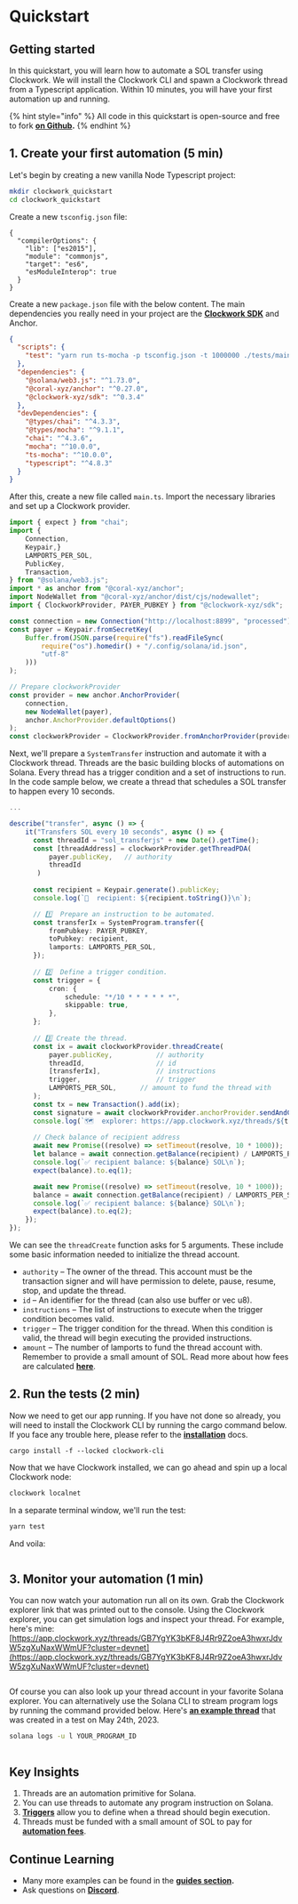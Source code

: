 # Quickstart

## Getting started

In this quickstart, you will learn how to automate a SOL transfer using Clockwork. We will install the Clockwork CLI and spawn a Clockwork thread from a Typescript application. Within 10 minutes, you will have your first automation up and running.

{% hint style="info" %}
All code in this quickstart is open-source and free to fork [**on Github**](https://github.com/clockwork-xyz/examples/tree/main/0-quickstart\_transfer)**.**
{% endhint %}

## 1. Create your first automation (5 min)

Let's begin by creating a new vanilla Node Typescript project:

```sh
mkdir clockwork_quickstart
cd clockwork_quickstart
```

Create a new `tsconfig.json` file:

```tsconfig
{
  "compilerOptions": {
    "lib": ["es2015"],
    "module": "commonjs",
    "target": "es6",
    "esModuleInterop": true
  }
}
```

Create a new `package.json` file with the below content. The main dependencies you really need in your project are the [**Clockwork SDK**](https://www.npmjs.com/package/@clockwork-xyz/sdk) and Anchor.

```json
{
  "scripts": {
    "test": "yarn run ts-mocha -p tsconfig.json -t 1000000 ./tests/main.ts"
  },
  "dependencies": {
    "@solana/web3.js": "^1.73.0",
    "@coral-xyz/anchor": "^0.27.0",
    "@clockwork-xyz/sdk": "^0.3.4"
  },
  "devDependencies": {
    "@types/chai": "^4.3.3",
    "@types/mocha": "^9.1.1",
    "chai": "^4.3.6",
    "mocha": "^10.0.0",
    "ts-mocha": "^10.0.0",
    "typescript": "^4.8.3"
  }
}
```

After this, create a new file called `main.ts`. Import the necessary libraries and set up a Clockwork provider.

```ts
import { expect } from "chai";
import {
    Connection,
    Keypair,}
    LAMPORTS_PER_SOL,
    PublicKey,
    Transaction,
} from "@solana/web3.js";
import * as anchor from "@coral-xyz/anchor";
import NodeWallet from "@coral-xyz/anchor/dist/cjs/nodewallet";
import { ClockworkProvider, PAYER_PUBKEY } from "@clockwork-xyz/sdk";

const connection = new Connection("http://localhost:8899", "processed");
const payer = Keypair.fromSecretKey(
    Buffer.from(JSON.parse(require("fs").readFileSync(
        require("os").homedir() + "/.config/solana/id.json",
        "utf-8"
    )))
);

// Prepare clockworkProvider
const provider = new anchor.AnchorProvider(
    connection,
    new NodeWallet(payer),
    anchor.AnchorProvider.defaultOptions()
);
const clockworkProvider = ClockworkProvider.fromAnchorProvider(provider);
```



Next, we'll prepare a `SystemTransfer` instruction and automate it with a Clockwork thread. Threads are the basic building blocks of automations on Solana. Every thread has a trigger condition and a set of instructions to run. In the code sample below, we create a thread that schedules a SOL transfer to happen every 10 seconds.&#x20;

```typescript
...

describe("transfer", async () => {
    it("Transfers SOL every 10 seconds", async () => {
      const threadId = "sol_transferjs" + new Date().getTime();
      const [threadAddress] = clockworkProvider.getThreadPDA(
          payer.publicKey,   // authority
          threadId
       )
  
      const recipient = Keypair.generate().publicKey;
      console.log(`🫴  recipient: ${recipient.toString()}\n`);

      // 1️⃣  Prepare an instruction to be automated.
      const transferIx = SystemProgram.transfer({
          fromPubkey: PAYER_PUBKEY,
          toPubkey: recipient,
          lamports: LAMPORTS_PER_SOL,
      });
  
      // 2️⃣  Define a trigger condition.
      const trigger = {
          cron: {
              schedule: "*/10 * * * * * *",
              skippable: true,
          },
      };
  
      // 3️⃣ Create the thread.
      const ix = await clockworkProvider.threadCreate(
          payer.publicKey,           // authority
          threadId,                  // id
          [transferIx],              // instructions
          trigger,                   // trigger
          LAMPORTS_PER_SOL,      // amount to fund the thread with
      );
      const tx = new Transaction().add(ix);
      const signature = await clockworkProvider.anchorProvider.sendAndConfirm(tx);
      console.log(`🗺️  explorer: https://app.clockwork.xyz/threads/${threadAddress}?cluster=custom&customUrl=${connection.rpcEndpoint}\n`);
      
      // Check balance of recipient address
      await new Promise((resolve) => setTimeout(resolve, 10 * 1000));
      let balance = await connection.getBalance(recipient) / LAMPORTS_PER_SOL;
      console.log(`✅ recipient balance: ${balance} SOL\n`);
      expect(balance).to.eq(1);

      await new Promise((resolve) => setTimeout(resolve, 10 * 1000));
      balance = await connection.getBalance(recipient) / LAMPORTS_PER_SOL;
      console.log(`✅ recipient balance: ${balance} SOL\n`);
      expect(balance).to.eq(2);
    });
});
```

We can see the `threadCreate` function asks for 5 arguments. These include some basic information needed to initialize the thread account.

* `authority` – The owner of the thread. This account must be the transaction signer and will have permission to delete, pause, resume, stop, and update the thread.
* `id` – An identifier for the thread (can also use buffer or vec u8).
* `instructions` – The list of instructions to execute when the trigger condition becomes valid.
* `trigger` – The trigger condition for the thread. When this condition is valid, the thread will begin executing the provided instructions.
* `amount` – The number of lamports to fund the thread account with. Remember to provide a small amount of SOL. Read more about how fees are calculated [**here**](https://docs.clockwork.xyz/developers/threads/fees).

## 2. Run the tests (2 min)

Now we need to get our app running. If you have not done so already, you will need to install the Clockwork CLI by running the cargo command below. If you face any trouble here, please refer to the [**installation**](installation.md) docs.&#x20;

```shell
cargo install -f --locked clockwork-cli
```

Now that we have Clockwork installed, we can go ahead and spin up a local Clockwork node:

```bash
clockwork localnet
```

In a separate terminal window, we'll run the test:

```bash
yarn test
```

And voila:

<figure><img src="../.gitbook/assets/Screenshot 2023-06-01 at 01.48.01.png" alt=""><figcaption></figcaption></figure>

## 3. Monitor your automation (1 min)

You can now watch your automation run all on its own. Grab the Clockwork explorer link that was printed out to the console. Using the Clockwork explorer, you can get simulation logs and inspect your thread. For example, here's mine: [https://app.clockwork.xyz/threads/GB7YgYK3bKF8J4Rr9Z2oeA3hwxrJdvW5zgXuNaxWWmUF?cluster=devnet](https://app.clockwork.xyz/threads/GB7YgYK3bKF8J4Rr9Z2oeA3hwxrJdvW5zgXuNaxWWmUF?cluster=devnet)

<figure><img src="../.gitbook/assets/image (1).png" alt=""><figcaption></figcaption></figure>

Of course you can also look up your thread account in your favorite Solana explorer. You can alternatively use the Solana CLI to stream program logs by running the command provided below. Here's [**an example thread**](https://explorer.solana.com/address/3ohRKgNyLS1iTGiUqnzoiFiQcrCLGmr3NWHzq4HW8BdJ?cluster=devnet) that was created in a test on May 24th, 2023.

```bash
solana logs -u l YOUR_PROGRAM_ID
```

<figure><img src="https://user-images.githubusercontent.com/8634334/222591908-bbaa04c5-83b4-46c2-b83b-68e1fef473eb.png" alt=""><figcaption></figcaption></figure>

## Key Insights

1. Threads are an automation primitive for Solana.
2. You can use threads to automate any program instruction on Solana.&#x20;
3. [**Triggers**](../reference/threads/triggers.md) allow you to define when a thread should begin execution.
4. Threads must be funded with a small amount of SOL to pay for [**automation fees**](../reference/threads/fees.md).&#x20;

## Continue Learning

* Many more examples can be found in the [**guides section**](https://docs.clockwork.xyz/developers/guides)**.**
* Ask questions on [**Discord**](https://discord.gg/epHsTsnUre).
